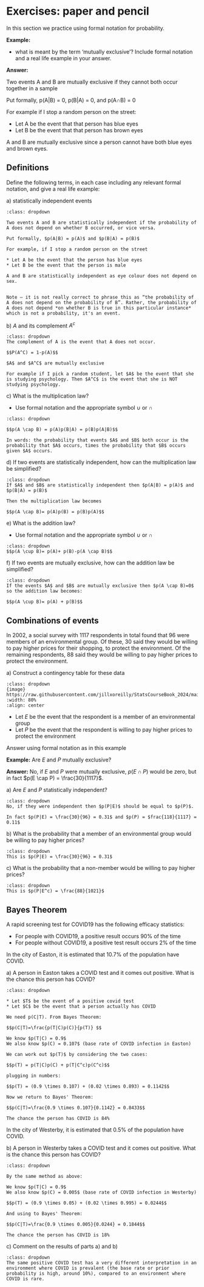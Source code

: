 # Exercises: paper and pencil


In this section we practice using formal notation for probability.

**Example:**

* what is meant by the term ‘mutually exclusive’? Include formal notation and a real life example in your answer.

**Answer:**

Two events A and B are mutually exclusive if they cannot both occur together in a sample

Put formally, p(A|B) = 0, p(B|A) = 0, and p(A∩B) = 0

For example if I stop a random person on the street:

* Let A be the event that that person has blue eyes
* Let B be the event that that person has brown eyes

A and B are mutually exclusive since a person cannot have both blue eyes and brown eyes.

## Definitions

Define the following terms, in each case including any relevant formal notation, and give a real life example:

a) statistically independent events

```{admonition} Click to reveal answer
:class: dropdown

Two events A and B are statistically independent if the probability of A does not depend on whether B occurred, or vice versa. 

Put formally, $p(A|B) = p(A)$ and $p(B|A) = p(B)$

For example, if I stop a random person on the street

* Let A be the event that the person has blue eyes
* Let B be the event that the person is male

A and B are statistically independent as eye colour does not depend on sex.


Note – it is not really correct to phrase this as “the probability of A does not depend on the probability of B”. Rather, the probability of A does not depend *on whether B is true in this particular instance* which is not a probability, it's an event. 
```

b) $A$ and its complement $A^c$ 

```{admonition} Click to reveal answer
:class: dropdown
The complement of A is the event that A does not occur.

$$P(A^C) = 1-p(A)$$

$A$ and $A^C$ are mutually exclusive

For example if I pick a random student, let $A$ be the event that she is studying psychology. Then $A^C$ is the event that she is NOT studying psychology.

```

c) What is the multiplication law? 	

* Use formal notation and the appropriate symbol $\cup$ or $\cap$


```{admonition} Click to reveal answer
:class: dropdown

$$p(A \cap B) = p(A)p(B|A) = p(B)p(A|B)$$

In words: the probability that events $A$ and $B$ both occur is the probability that $A$ occurs, times the probability that $B$ occurs given $A$ occurs.

```


d) If two events are statistically independent, how can the multiplication law be simplified?

```{admonition} Click to reveal answer
:class: dropdown
If $A$ and $B$ are statistically independent then $p(A|B) = p(A)$ and $p(B|A) = p(B)$

Then the multiplication law becomes 

$$p(A \cap B)= p(A)p(B) = p(B)p(A)$$

```

e) 	What is the addition law?

* Use formal notation and the appropriate symbol $\cup$ or $\cap$

```{admonition} Click to reveal answer
:class: dropdown
$$p(A \cup B)= p(A)+ p(B)-p(A \cap B)$$
```

f) If two events are mutually exclusive, how can the addition law be simplified?

```{admonition} Click to reveal answer
:class: dropdown
If the events $A$ and $B$ are mutually exclusive then $p(A \cap B)=0$ so the addition law becomes:

$$p(A \cup B)= p(A) + p(B)$$

```





## Combinations of events

In 2002, a social survey with 1117 respondents in total found that 96 were members of an environmental group. Of these, 30 said they would be willing to pay higher prices for their shopping, to protect the environment. Of the remaining respondents, 88 said they would be willing to pay higher prices to protect the environment.

a) Construct a contingency table for these data

```{admonition} Click to reveal answer
:class: dropdown
{image} https://raw.githubusercontent.com/jillxoreilly/StatsCourseBook_2024/main/images/Chp9_ExerciseTable.png
:width: 80%
:align: center
```

* Let $E$ be the event that the respondent is a member of an environmental group
* Let $P$ be the event that the respondent is willing to pay higher prices to protect the environment

Answer using formal notation as in this example

**Example:** Are $E$ and $P$ mutually exclusive?

**Answer:** No, if $E$ and $P$ were mutually exclusive, $p(E \cap P)$ would be zero, but in fact $p(E \cap P) = \frac{30}{1117}$. 

a) Are $E$ and $P$ statistically independent?

```{admonition} Click to reveal answer
:class: dropdown
No, if they were independent then $p(P|E)$ should be equal to $p(P)$. 

In fact $p(P|E) = \frac{30}{96} = 0.31$ and $p(P) = $frac{118}{1117} = 0.11$

```

b) What is the probability that a member of an environmental group would be willing to pay higher prices?

```{admonition} Click to reveal answer
:class: dropdown
This is $p(P|E) = \frac{30}{96} = 0.31$

```

c) What is the probability that a non-member would be willing to pay higher prices?

```{admonition} Click to reveal answer
:class: dropdown
This is $p(P|E^c) = \frac{88}{1021}$

```


## Bayes Theorem

A rapid screening test for COVID19 has the following efficacy statistics:

* For people with COVID19, a positive result occurs 90% of the time
* For people without COVID19, a positive test result occurs 2% of the time

In the city of Easton, it is estimated that 10.7% of the population have COVID.

a) A person in Easton takes a COVID test and it comes out positive. What is the chance this person has COVID?

```{admonition} Click to reveal answer
:class: dropdown

* Let $T$ be the event of a positive covid test
* Let $C$ be the event that a person actually has COVID

We need p(C|T). From Bayes Theorem:

$$p(C|T)=\frac{p(T|C)p(C)}{p(T)} $$

We know $p(T|C) = 0.9$
We also know $p(C) = 0.107$ (base rate of COVID infection in Easton)

We can work out $p(T)$ by considering the two cases:

$$p(T) = p(T|C)p(C) + p(T|C^c)p(C^c)$$

plugging in numbers:

$$p(T) = (0.9 \times 0.107) + (0.02 \times 0.893) = 0.1142$$

Now we return to Bayes' Theorem:

$$p(C|T)=\frac{0.9 \times 0.107}{0.1142} = 0.8433$$

The chance the person has COVID is 84%

```

In the city of Westerby, it is estimated that 0.5% of the population have COVID.

b) A person in Westerby takes a COVID test and it comes out positive. What is the chance this person has COVID?

```{admonition} Click to reveal answer
:class: dropdown

By the same method as above:

We know $p(T|C) = 0.9$
We also know $p(C) = 0.005$ (base rate of COVID infection in Westerby)

$$p(T) = (0.9 \times 0.05) + (0.02 \times 0.995) = 0.0244$$

And using to Bayes' Theorem:

$$p(C|T)=\frac{0.9 \times 0.005}{0.0244} = 0.1844$$

The chance the person has COVID is 18%

```

c) Comment on the results of parts a) and b)

```{admonition} Click to reveal answer
:class: dropdown
The same positive COVID test has a very different interpretation in an environment where COVID is prevalent (the base rate or prior probability is high, around 10%), compared to an environment where COVID is rare.
```
